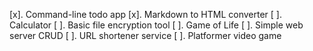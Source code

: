 [x]. Command-line todo app
[x]. Markdown to HTML converter
[ ]. Calculator
[ ]. Basic file encryption tool
[ ]. Game of Life
[ ]. Simple web server CRUD
[ ]. URL shortener service
[ ]. Platformer video game
